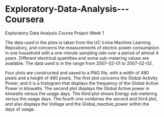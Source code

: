 # Exploratory-Data-Analysis---Coursera
Exploratory Data Analysis Course Project Week 1

The data used in the plots is taken from the UC Irvine Machine Learning Repository, and concerns the measurements of electric power consumption in one household with a one-minute sampling rate over a period of almost 4 years. Different electrical quantities and some sub-metering values are available. The data used is in the range from 2007-02-01 to 2007-02-02.

Four plots are constructed and saved to a PNG file, with a width of 480 pixels and a height of 480 pixels.
The first plot concerns the Global Activity Power, and it is a histogram that displays the frequency of the Global Active Power in kilowatts.
The second plot displays the Global Active power in kilowatts versus the usage days.
The third plot shows Energy sub metering versus the usage days.
The fourth one combines the second and third plot, and also displays the Voltage and the Global_reactive_power within the days of usage.
